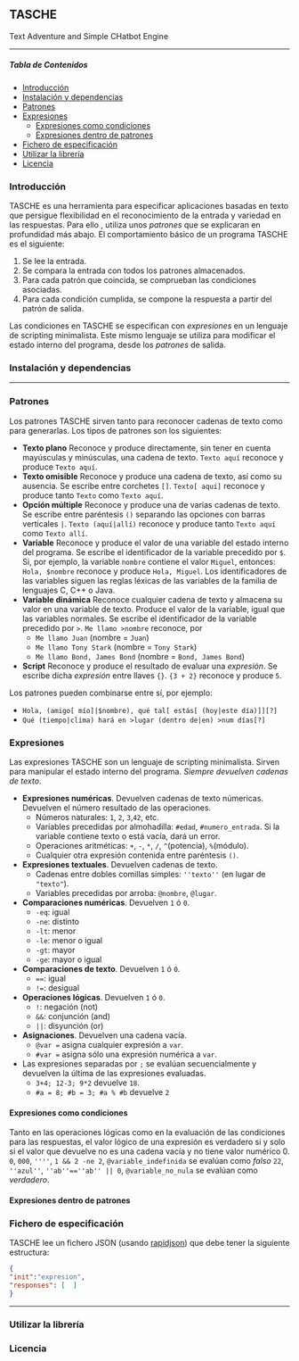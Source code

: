 ## TASCHE
Text Adventure and Simple CHatbot Engine
***
##### Tabla de Contenidos
- [Introducción](#introducción)
- [Instalación y dependencias](#instalación-y-dependencias)
- [Patrones](#patrones)
- [Expresiones](#expresiones)
    - [Expresiones como condiciones](#expresiones-como-condiciones)
    - [Expresiones dentro de patrones](#expresiones-dentro-de-patrones)
- [Fichero de especificación](#fichero-de-especificación)
- [Utilizar la librería](#utilizar-la-librería)
- [Licencia](#licencia)

### Introducción
TASCHE es una herramienta para especificar aplicaciones basadas en texto que persigue flexibilidad en el reconocimiento de la entrada y variedad en las respuestas. Para ello , utiliza unos _patrones_ que se explicaran en profundidad más abajo.
El comportamiento básico de un programa TASCHE es el siguiente:

1. Se lee la entrada.
2. Se compara la entrada con todos los patrones almacenados.
3. Para cada patrón que coincida, se comprueban las condiciones asociadas.
4. Para cada condición cumplida, se compone la respuesta a partir del patrón de salida.

Las condiciones en TASCHE se especifican con _expresiones_ en un lenguaje de scripting minimalista. Este mismo lenguaje se utiliza para modificar el estado interno del programa, desde los _patrones_ de salida.

### Instalación y dependencias

***
### Patrones
Los patrones TASCHE sirven tanto para reconocer cadenas de texto como para generarlas. Los tipos de patrones son los siguientes:

- **Texto plano**
Reconoce y produce directamente, sin tener en cuenta mayúsculas y minúsculas, una cadena de texto.
`Texto aquí` reconoce y produce `Texto aquí`.
- **Texto omisible**
Reconoce y produce una cadena de texto, así como su ausencia. Se escribe entre corchetes `[]`.
`Texto[ aquí]` reconoce y produce tanto `Texto` como `Texto aquí`.
- **Opción múltiple**
Reconoce y produce una de varias cadenas de texto. Se escribe entre paréntesis `()` separando las opciones con barras verticales `|`.
`Texto (aquí|allí)` reconoce y produce tanto `Texto aquí` como `Texto allí`.
- **Variable**
Reconoce y produce el valor de una variable del estado interno del programa. Se escribe el identificador de la variable precedido por `$`.
Si, por ejemplo, la variable `nombre` contiene el valor `Miguel`, entonces:
`Hola, $nombre` reconoce y produce `Hola, Miguel`.
Los identificadores de las variables siguen las reglas léxicas de las variables de la familia de lenguajes C, C++ o Java.
- **Variable dinámica**
Reconoce cualquier cadena de texto y almacena su valor en una variable de texto. Produce el valor de la variable, igual que las variables normales. Se escribe el identificador de la variable precedido por `>`.
`Me llamo >nombre` reconoce, por 
  - `Me llamo Juan` (nombre = `Juan`)
  - `Me llamo Tony Stark` (nombre = `Tony Stark`)
  - `Me llamo Bond, James Bond` (nombre = `Bond, James Bond`)
- **Script**
Reconoce y produce el resultado de evaluar una _expresión_. Se escribe dicha _expresión_ entre llaves `{}`.
`{3 + 2}` reconoce y produce `5`.

Los patrones pueden combinarse entre sí, por ejemplo:
- `Hola, (amigo[ mío]|$nombre), qué tal[ estás[ (hoy|este día)]][?]`
- `Qué (tiempo|clima) hará en >lugar (dentro de|en) >num días[?]`

### Expresiones
Las expresiones TASCHE son un lenguaje de scripting minimalista. Sirven para manipular el estado interno del programa. _Siempre devuelven cadenas de texto_.
- **Expresiones numéricas**. Devuelven cadenas de texto númericas.
    Devuelven el número resultado de las operaciones.
    - Números naturales: `1`, `2`, `3`,`42`, etc.
    - Variables precedidas por almohadilla: `#edad`, `#numero_entrada`. Si la variable contiene texto o está vacía, dará un error.
    - Operaciones aritméticas: `+`, `-`, `*`, `/`, `^`(potencia), `%`(módulo).
    - Cualquier otra expresión contenida entre paréntesis `()`.
- **Expresiones textuales**. Devuelven cadenas de texto.
    - Cadenas entre dobles comillas simples: `''texto''` (en lugar de `"texto"`).
    - Variables precedidas por arroba: `@nombre`, `@lugar`.
- **Comparaciones numéricas**. Devuelven `1` ó `0`.
    - `-eq`: igual
    - `-ne`: distinto
    - `-lt`: menor
    - `-le`: menor o igual
    - `-gt`: mayor
    - `-ge`: mayor o igual
- **Comparaciones de texto**. Devuelven `1` ó `0`.
    - `==`: igual
    - `!=`: desigual
- **Operaciones lógicas**. Devuelven `1` ó `0`.
    - `!`: negación (not)
    - `&&`: conjunción (and)
    - `||`: disyunción (or)
- **Asignaciones**. Devuelven una cadena vacía.
    - `@var =` asigna cualquier expresión a `var`.
    - `#var =` asigna sólo una expresión numérica a `var`.
- Las expresiones separadas por `;` se evalúan secuencialmente y devuelven la última de las expresiones evaluadas.
    - `3+4; 12-3; 9*2` devuelve `18`.
    - `#a = 8; #b = 3; #a % #b` devuelve `2`

#### Expresiones como condiciones
Tanto en las operaciones lógicas como en la evaluación de las condiciones para las respuestas, el valor lógico de una expresión es verdadero si y solo si el valor que devuelve no es una cadena vacía y no tiene valor numérico 0.
`0`, `000`, `''''`, `1 && 2 -ne 2`, `@variable_indefinida` se evalúan como _falso_
`22`, `''azul''`, `''ab''==''ab'' || 0`, `@variable_no_nula` se evalúan como _verdadero_.

#### Expresiones dentro de patrones


### Fichero de especificación
TASCHE lee un fichero JSON (usando [rapidjson](https://github.com/Tencent/rapidjson)) que debe tener la siguiente estructura:

```JSON
{
"init":"expresion",
"responses": [  ]
}
```
***
### Utilizar la librería

### Licencia
